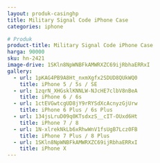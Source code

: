 ```yaml
---
layout: produk-casinghp
title: Military Signal Code iPhone Case
categories: iphone

# Produk
product-title: Military Signal Code iPhone Case
harga: 90000
sku: hn-2421
image-drive: 1SKln8NpWNBFkAMWRXZC69ijRbhaERRxI
gallery:
  - url: 1pKAG4PB9A8Ht_nxmXgfx2SDUD8QUkWQ0
    title: iPhone 5 / 5s / SE
  - url: 1zqrN_XHGsklKNNLW-NJcHE7clbV8nBeA
    title: iPhone 6 / 6s
  - url: 1ctEVGwtcgUD8jY9rRYSdXcAcnyzGjUrw
    title: iPhone 6 Plus / 6s Plus
  - url: 134jsLruD09q0KTsdxzS__cIT-OUxd6Ht
    title: iPhone 7 / 8
  - url: 1N-xlrekNkLb6xRhwWnV1fsUgB7Lcz0FB
    title: iPhone 7 Plus / 8 Plus
  - url: 1SKln8NpWNBFkAMWRXZC69ijRbhaERRxI
    title: iPhone X
---
```

